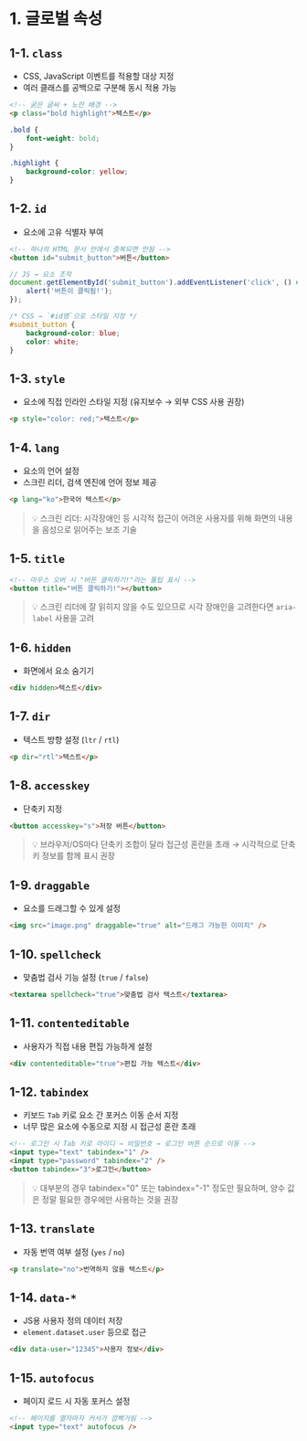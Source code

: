 # 1. 글로벌 속성

## 1-1. `class`

-   CSS, JavaScript 이벤트를 적용할 대상 지정
-   여러 클래스를 공백으로 구분해 동시 적용 가능

```html
<!-- 굵은 글씨 + 노란 배경 -->
<p class="bold highlight">텍스트</p>
```

```css
.bold {
    font-weight: bold;
}

.highlight {
    background-color: yellow;
}
```

## 1-2. `id`

-   요소에 고유 식별자 부여

```html
<!-- 하나의 HTML 문서 안에서 중복되면 안됨 -->
<button id="submit_button">버튼</button>
```

```js
// JS → 요소 조작
document.getElementById('submit_button').addEventListener('click', () => {
    alert('버튼이 클릭됨!');
});
```

```css
/* CSS → `#id명`으로 스타일 지정 */
#submit_button {
    background-color: blue;
    color: white;
}
```

## 1-3. `style`

-   요소에 직접 인라인 스타일 지정 (유지보수 → 외부 CSS 사용 권장)

```html
<p style="color: red;">텍스트</p>
```

## 1-4. `lang`

-   요소의 언어 설정
-   스크린 리더, 검색 엔진에 언어 정보 제공

```html
<p lang="ko">한국어 텍스트</p>
```

> 💡 스크린 리더: 시각장애인 등 시각적 접근이 어려운 사용자를 위해 화면의 내용을 음성으로 읽어주는 보조 기술

## 1-5. `title`

```html
<!-- 마우스 오버 시 "버튼 클릭하기!"라는 툴팁 표시 -->
<button title="버튼 클릭하기!"></button>
```

> 💡 스크린 리더에 잘 읽히지 않을 수도 있으므로 시각 장애인을 고려한다면 `aria-label` 사용을 고려

## 1-6. `hidden`

-   화면에서 요소 숨기기

```html
<div hidden>텍스트</div>
```

## 1-7. `dir`

-   텍스트 방향 설정 (`ltr` / `rtl`)

```html
<p dir="rtl">텍스트</p>
```

## 1-8. `accesskey`

-   단축키 지정

```html
<button accesskey="s">저장 버튼</button>
```

> 💡 브라우저/OS마다 단축키 조합이 달라 접근성 혼란을 초래 → 시각적으로 단축키 정보를 함께 표시 권장

## 1-9. `draggable`

-   요소를 드래그할 수 있게 설정

```html
<img src="image.png" draggable="true" alt="드래그 가능한 이미지" />
```

## 1-10. `spellcheck`

-   맞춤법 검사 기능 설정 (`true` / `false`)

```html
<textarea spellcheck="true">맞춤법 검사 텍스트</textarea>
```

## 1-11. `contenteditable`

-   사용자가 직접 내용 편집 가능하게 설정

```html
<div contenteditable="true">편집 가능 텍스트</div>
```

## 1-12. `tabindex`

-   키보드 `Tab` 키로 요소 간 포커스 이동 순서 지정
-   너무 많은 요소에 수동으로 지정 시 접근성 혼란 초래

```html
<!-- 로그인 시 Tab 키로 아이디 → 비밀번호 → 로그인 버튼 순으로 이동 -->
<input type="text" tabindex="1" />
<input type="password" tabindex="2" />
<button tabindex="3">로그인</button>
```

> 💡 대부분의 경우 tabindex="0" 또는 tabindex="-1" 정도만 필요하며, 양수 값은 정말 필요한 경우에만 사용하는 것을 권장

## 1-13. `translate`

-   자동 번역 여부 설정 (`yes` / `no`)

```html
<p translate="no">번역하지 않을 텍스트</p>
```

## 1-14. `data-*`

-   JS용 사용자 정의 데이터 저장
-   `element.dataset.user` 등으로 접근

```html
<div data-user="12345">사용자 정보</div>
```

## 1-15. `autofocus`

-   페이지 로드 시 자동 포커스 설정

```html
<!-- 페이지를 열자마자 커서가 깜빡거림 -->
<input type="text" autofocus />
```
